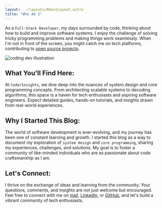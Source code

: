 ```yaml
---
layout: ../layouts/AboutLayout.astro
title: "Who Am I"
---
```


As a `Full-Stack Developer`, my days surrounded by code, thinking about how to build and improve software systems. I enjoy the challenge of solving tricky programming problems and making things work seamlessly. When I'm not in front of the screen, you might catch me on tech platforms, contributing to [open source projects](https://github.com/rickragav).

<div>
  <img src="/assets/dev.svg" class="sm:w-1/2 mx-auto" alt="coding dev illustration">
</div>

## What You'll Find Here:

At `CoderInsights`, we dive deep into the nuances of system design and core programming concepts. From architecting scalable systems to decoding algorithms, this space is a haven for tech enthusiasts and aspiring software engineers. Expect detailed guides, hands-on tutorials, and insights drawn from real-world experiences.

## Why I Started This Blog:

The world of software development is ever-evolving, and my journey has been one of constant learning and growth. I started this blog as a way to document my exploration of `system design` and `core programming`, sharing my experiences, challenges, and solutions. My goal is to foster a community of like-minded individuals who are as passionate about code craftsmanship as I am.

## Let's Connect:

I thrive on the exchange of ideas and learning from the community. Your questions, comments, and insights are not just welcome but encouraged. Feel free to connect with me on [mail](mailto:rickragav4075@gmail.com), [LinkedIn](https://www.linkedin.com/in/rickragav), or [GitHub](https://github.com/rickragav), and let's build a vibrant community of tech enthusiasts.
